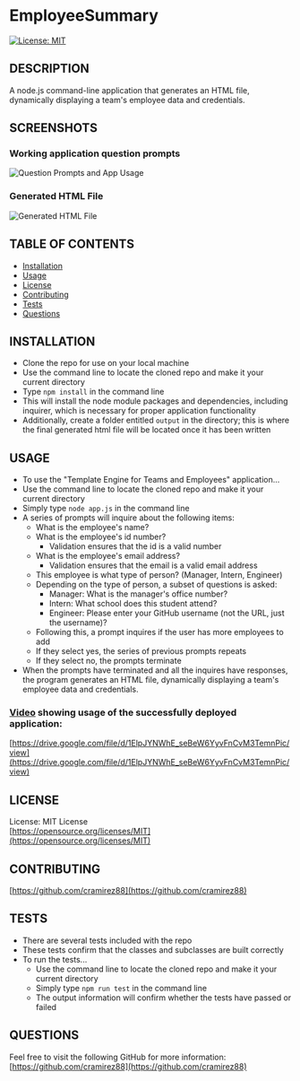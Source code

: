 # EmployeeSummary


[![License: MIT](https://img.shields.io/badge/License-MIT-yellow.svg)](https://opensource.org/licenses/MIT)

## DESCRIPTION
A node.js command-line application that generates an HTML file, dynamically displaying a team's employee data and credentials.

## SCREENSHOTS
### Working application question prompts
![Question Prompts and App Usage](./images/demo.png)

### Generated HTML File
![Generated HTML File](./images/html.png)



## TABLE OF CONTENTS
* [Installation](#installation)
* [Usage](#usage)
* [License](#license)
* [Contributing](#contributing)
* [Tests](#tests)
* [Questions](#questions)
    
## INSTALLATION
- Clone the repo for use on your local machine
- Use the command line to locate the cloned repo and make it your current directory
- Type `npm install` in the command line
- This will install the node module packages and dependencies, including inquirer, which is necessary for proper application functionality
- Additionally, create a folder entitled `output` in the directory; this is where the final generated html file will be located once it has been written

## USAGE
- To use the "Template Engine for Teams and Employees" application...
- Use the command line to locate the cloned repo and make it your current directory
- Simply type `node app.js` in the command line
- A series of prompts will inquire about the following items:
    - What is the employee's name?
    - What is the employee's id number?
        - Validation ensures that the id is a valid number
    - What is the employee's email address?
        - Validation ensures that the email is a valid email address
    - This employee is what type of person? (Manager, Intern, Engineer)
    - Depending on the type of person, a subset of questions is asked:
        - Manager: What is the manager's office number?
        - Intern: What school does this student attend?
        - Engineer: Please enter your GitHub username (not the URL, just the username)?
    - Following this, a prompt inquires if the user has more employees to add
    - If they select yes, the series of previous prompts repeats
    - If they select no, the prompts terminate
- When the prompts have terminated and all the inquires have responses, the program generates an HTML file, dynamically displaying a team's employee data and credentials.

### [Video](https://drive.google.com/file/d/1ElpJYNWhE_seBeW6YyvFnCvM3TemnPic/view) showing usage of the successfully deployed application:
[https://drive.google.com/file/d/1ElpJYNWhE_seBeW6YyvFnCvM3TemnPic/view](https://drive.google.com/file/d/1ElpJYNWhE_seBeW6YyvFnCvM3TemnPic/view)

## LICENSE
License: MIT License<br>
[https://opensource.org/licenses/MIT](https://opensource.org/licenses/MIT)

## CONTRIBUTING
[https://github.com/cramirez88](https://github.com/cramirez88)

## TESTS
- There are several tests included with the repo
- These tests confirm that the classes and subclasses are built correctly
- To run the tests...
    - Use the command line to locate the cloned repo and make it your current directory
    - Simply type `npm run test` in the command line
    - The output information will confirm whether the tests have passed or failed

## QUESTIONS
Feel free to visit the following GitHub for more information:
[https://github.com/cramirez88](https://github.com/cramirez88)
